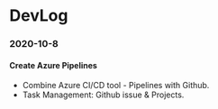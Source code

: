 # DevLog

### 2020-10-8
#### Create Azure Pipelines
- Combine Azure CI/CD tool - Pipelines with Github.
- Task Management: Github issue & Projects.